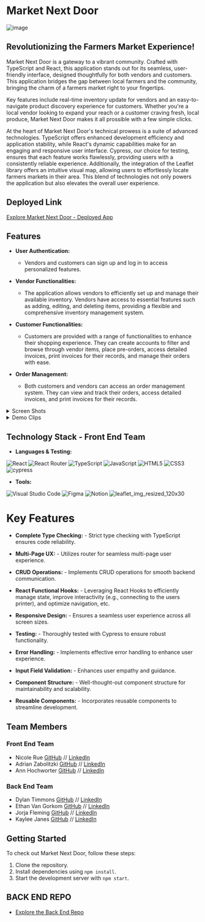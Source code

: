 # Market Next Door
![image](https://github.com/Market-Next-Door/ui-market-next-door/assets/125393235/148e0b22-e963-4f5b-8d6b-d9d19d5520ea)

## Revolutionizing the Farmers Market Experience!
Market Next Door is a gateway to a vibrant community.  Crafted with TypeScript and React, this application stands out for its seamless, user-friendly interface, designed thoughtfully for both vendors and customers. This application bridges the gap between local farmers and the community, bringing the charm of a farmers market right to your fingertips.  

Key features include real-time inventory update for vendors and an easy-to-navigate product discovery experience for customers.  Whether you're a local vendor looking to expand your reach or a customer craving fresh, local produce, Market Next Door makes it all prossible with a few simple clicks.

At the heart of Market Next Door's technical prowess is a suite of advanced technologies. TypeScript offers enhanced development efficiency and application stability, while React's dynamic capabilities make for an engaging and responsive user interface. Cypress, our choice for testing, ensures that each feature works flawlessly, providing users with a consistently reliable experience. Additionally, the integration of the Leaflet library offers an intuitive visual map, allowing users to effortlessly locate farmers markets in their area. This blend of technologies not only powers the application but also elevates the overall user experience.


## Deployed Link

[Explore Market Next Door - Deployed App](https://market-next-door-fe-f6728ad38b62.herokuapp.com/)

## Features

- **User Authentication:**

  - Vendors and customers can sign up and log in to access personalized features.

- **Vendor Functionalities:**

  - The application allows vendors to efficiently set up and manage their available inventory. Vendors have access to essential features such as adding, editing, and deleting items, providing a flexible and comprehensive inventory management system.

- **Customer Functionalities:**

  - Customers are provided with a range of functionalities to enhance their shopping experience. They can create accounts to filter and browse through vendor items, place pre-orders, access detailed invoices, print invoices for their records, and manage their orders with ease.

- **Order Management:**
  - Both customers and vendors can access an order management system. They can view and track their orders, access detailed invoices, and print invoices for their records.
 
<details>
<summary>
Screen Shots
</summary>
<div align="center"> 

### Current Customer User Flow
![image](https://github.com/Market-Next-Door/ui-market-next-door/assets/125393235/0a31eb5b-b970-4bf7-bece-6d8dae7d9758)

![image](https://github.com/Market-Next-Door/ui-market-next-door/assets/125393235/8c17fdfa-d61f-41db-9240-32b364a576b1)

![image](https://github.com/Market-Next-Door/ui-market-next-door/assets/125393235/f86d0a4f-f211-4fad-ae5f-586ad1bde8fa)


### Current Vendor User Flow

![image](https://github.com/Market-Next-Door/ui-market-next-door/assets/125393235/43809480-fd27-41cf-be20-7045b011329c)

![image](https://github.com/Market-Next-Door/ui-market-next-door/assets/125393235/d3c16c22-df80-4d79-ae79-155146a4c0b3)

### Market Map 
![Screenshot 2024-01-12 at 8 57 35 AM](https://github.com/Market-Next-Door/ui-market-next-door/assets/125393235/43da4b20-09f3-4727-9272-438a8f63b81b)

</div>
</details>

<details>
<summary>
Demo Clips
</summary>
<div align="center"> 

### Current Vendor Login
![MND-01](https://github.com/Market-Next-Door/ui-market-next-door/assets/125393235/30def911-a7b4-4bb9-be0d-bcd838681bad)

### Add Item from Vendor Dashboard
![MND-02](https://github.com/Market-Next-Door/ui-market-next-door/assets/125393235/fc504787-4835-4fbf-8e65-a4aa41018f13)


### Market Map & Search
![MND-05](https://github.com/Market-Next-Door/ui-market-next-door/assets/125393235/94d19d16-1941-447b-a14f-4c01c9ebd047)



</div>
</details>

## Technology Stack - Front End Team

- **Languages & Testing:**

![React](https://img.shields.io/badge/react-%2320232a.svg?style=for-the-badge&logo=react&logoColor=%2361DAFB)
![React Router](https://img.shields.io/badge/React_Router-CA4245?style=for-the-badge&logo=react-router&logoColor=white)
![TypeScript](https://img.shields.io/badge/typescript-%23007ACC.svg?style=for-the-badge&logo=typescript&logoColor=white)
![JavaScript](https://img.shields.io/badge/javascript-%23323330.svg?style=for-the-badge&logo=javascript&logoColor=%23F7DF1E)
![HTML5](https://img.shields.io/badge/html5-%23E34F26.svg?style=for-the-badge&logo=html5&logoColor=white) 
![CSS3](https://img.shields.io/badge/css3-%231572B6.svg?style=for-the-badge&logo=css3&logoColor=white)
![cypress](https://img.shields.io/badge/-cypress-%23E5E5E5?style=for-the-badge&logo=cypress&logoColor=058a5e)
</br>

- **Tools:**

![Visual Studio Code](https://img.shields.io/badge/Visual%20Studio%20Code-0078d7.svg?style=for-the-badge&logo=visual-studio-code&logoColor=white)
![Figma](https://img.shields.io/badge/figma-%23F24E1E.svg?style=for-the-badge&logo=figma&logoColor=white)
![Notion](https://img.shields.io/badge/Notion-%23000000.svg?style=for-the-badge&logo=notion&logoColor=white)
![leaflet_img_resized_120x30](https://github.com/Market-Next-Door/ui-market-next-door/assets/125393235/66688076-f143-4215-a1c5-44d2b377e6f8)



# Key Features

- **Complete Type Checking:**  - Strict type checking with TypeScript ensures code reliability.

- **Multi-Page UX:**  - Utilizes router for seamless multi-page user experience.

- **CRUD Operations:**  - Implements CRUD operations for smooth backend communication.

- **React Functional Hooks:**  - Leveraging React Hooks to efficiently manage state, improve interactivity (e.g., connecting to the users printer), and optimize navigation, etc.

- **Responsive Design:**  - Ensures a seamless user experience across all screen sizes.

- **Testing:**  - Thoroughly tested with Cypress to ensure robust functionality.

- **Error Handling:**  - Implements effective error handling to enhance user experience.
 
- **Input Field Validation:**  - Enhances user empathy and guidance.

- **Component Structure:**  - Well-thought-out component structure for maintainability and scalability.

- **Reusable Components:**  - Incorporates reusable components to streamline development.

## Team Members
### Front End Team
- Nicole Rue [GitHub](https://github.com/nicolerue) // [LinkedIn](https://linkedin.com/in/nicolerue)
- Adrian Zabolitzki [GitHub](https://github.com/ganuza) // [LinkedIn](https://linkedin.com/in/adrian-zabolitzki/)
- Ann Hochworter [GitHub](https://github.com/ahochworter) // [LinkedIn](https://linkedin.com/in/annhochworter)

### Back End Team
- Dylan Timmons [GitHub](https://github.com/DylanScotty) // [LinkedIn](https://linkedin.com/in/dylan-timmons/)
- Ethan Van Gorkom [GitHub](https://github.com/EVanGorkom) // [LinkedIn](https://linkedin.com/in/evangorkom/)
- Jorja Fleming [GitHub](https://github.com/JorjaF) // [LinkedIn](https://linkedin.com/in/jorjaf/)
- Kaylee Janes [GitHub](https://github.com/kbug819) // [LinkedIn](https://linkedin.com/in/kaylee-janes/)

## Getting Started

To check out Market Next Door, follow these steps:

1. Clone the repository.
2. Install dependencies using `npm install`.
3. Start the development server with `npm start`.

## BACK END REPO 
- [Explore the Back End Repo](https://github.com/Market-Next-Door/market_nextdoor_api)

